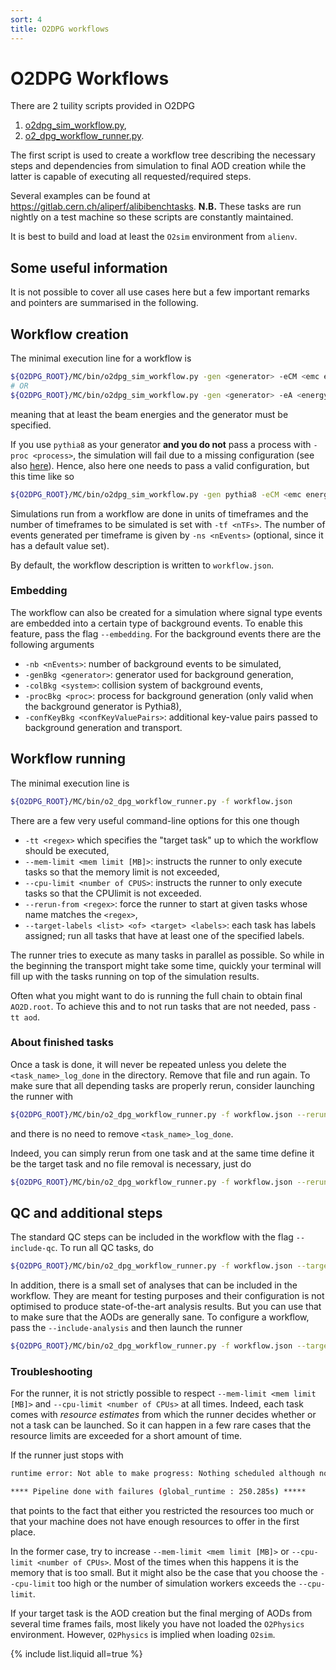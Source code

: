 ```yaml
---
sort: 4
title: O2DPG workflows
---
```


# O2DPG Workflows

There are 2 tuility scripts provided in O2DPG
1. [o2dpg_sim_workflow.py](https://github.com/AliceO2Group/O2DPG/blob/master/MC/bin/o2dpg_sim_workflow.py),
1. [o2_dpg_workflow_runner.py](https://github.com/AliceO2Group/O2DPG/blob/master/MC/bin/o2_dpg_workflow_runner.py).

The first script is used to create a workflow tree describing the necessary steps and dependencies from simulation to final AOD creation while the latter is capable of executing all requested/required steps.

Several examples can be found at <https://gitlab.cern.ch/aliperf/alibibenchtasks>. **N.B.** These tasks are run nightly on a test machine so these scripts are constantly maintained.

It is best to build and load at least the `O2sim` environment from `alienv`.

## Some useful information

It is not possible to cover all use cases here but a few important remarks and pointers are summarised in the following.

## Workflow creation

The minimal execution line for a workflow is
```bash
${O2DPG_ROOT}/MC/bin/o2dpg_sim_workflow.py -gen <generator> -eCM <emc energy  [GeV]>
# OR
${O2DPG_ROOT}/MC/bin/o2dpg_sim_workflow.py -gen <generator> -eA <energy of first incoming beam [GeV]> -eB <energy of second incoming beam [GEV]>
```
meaning that at least the beam energies and the generator must be specified.

If you use `pythia8` as your generator **and you do not** pass a process with `-proc <process>`, the simulation will fail due to a missing configuration (see also [here](../generators/generatorso2.md#pythia8)). Hence, also here one needs to pass a valid configuration, but this time like so
```bash
${O2DPG_ROOT}/MC/bin/o2dpg_sim_workflow.py -gen pythia8 -eCM <emc energy  [GeV]> -confKey "GeneratorPythia8.config=<path/to/config>"
```

Simulations run from a workflow are done in units of timeframes and the number of timeframes to be simulated is set with `-tf <nTFs>`. The number of events generated per timeframe is given by `-ns <nEvents>` (optional, since it has a default value set).

By default, the workflow description is written to `workflow.json`.

### Embedding

The workflow can also be created for a simulation where signal type events are embedded into a certain type of background events. To enable this feature, pass the flag `--embedding`. For the background events there are the following arguments
* `-nb <nEvents>`: number of background events to be simulated,
* `-genBkg <generator>`: generator used for background generation,
* `-colBkg <system>`: collision system of background events,
* `-procBkg <proc>`: process for background generation (only valid when the background generator is Pythia8),
* `-confKeyBkg <confKeyValuePairs>`: additional key-value pairs passed to background generation and transport.

## Workflow running

The minimal execution line is
```bash
${O2DPG_ROOT}/MC/bin/o2_dpg_workflow_runner.py -f workflow.json
```
There are a few very useful command-line options for this one though
* `-tt <regex>` which specifies the "target task" up to which the workflow should be executed,
* `--mem-limit <mem limit [MB]>`: instructs the runner to only execute tasks so that the memory limit is not exceeded,
* `--cpu-limit <number of CPUS>`: instructs the runner to only execute tasks so that the CPUlimit is not exceeded.
* `--rerun-from <regex>`: force the runner to start at given tasks whose name matches the `<regex>`,
* `--target-labels <list> <of> <target> <labels>`: each task has labels assigned; run all tasks that have at least one of the specified labels.

The runner tries to execute as many tasks in parallel as possible. So while in the beginning the transport might take some time, quickly your terminal will fill up with the tasks running on top of the simulation results.

Often what you might want to do is running the full chain to obtain final `AO2D.root`. To achieve this and to not run tasks that are not needed, pass `-tt aod`.

### About finished tasks

Once a task is done, it will never be repeated unless you delete the `<task_name>_log_done` in the directory. Remove that file and run again.
 To make sure that all depending tasks are properly rerun, consider launching the runner with
```bash
${O2DPG_ROOT}/MC/bin/o2_dpg_workflow_runner.py -f workflow.json --rerun-from <task_name> -tt <your_target_task>
```
and there is no need to remove `<task_name>_log_done`.

Indeed, you can simply rerun from one task and at the same time define it be the target task and no file removal is necessary, just do
```bash
${O2DPG_ROOT}/MC/bin/o2_dpg_workflow_runner.py -f workflow.json --rerun-from <task_name> -tt <task_name>
```

## QC and additional steps

The standard QC steps can be included in the workflow with the flag `--include-qc`. To run all QC tasks, do
```bash
${O2DPG_ROOT}/MC/bin/o2_dpg_workflow_runner.py -f workflow.json --target-labels QC
```

In addition, there is a small set of analyses that can be included in the workflow. They are meant for testing purposes and their configuration is not optimised to produce state-of-the-art analysis results. But you can use that to make sure that the AODs are generally sane. To configure a workflow, pass the `--include-analysis` and then launch the runner
```bash
${O2DPG_ROOT}/MC/bin/o2_dpg_workflow_runner.py -f workflow.json --target-labels Analysis
```

### Troubleshooting

For the runner, it is not strictly possible to respect `--mem-limit <mem limit [MB]>` and `--cpu-limit <number of CPUs>` at all times. Indeed, each task comes with *resource estimates* from which the runner decides whether or not a task can be launched. So it can happen in a few rare cases that the resource limits are exceeded for a short amount of time.

If the runner just stops with
```bash
runtime error: Not able to make progress: Nothing scheduled although non-zero candidate set

**** Pipeline done with failures (global_runtime : 250.285s) *****
```
that points to the fact that either you restricted the resources too much or that your machine does not have enough resources to offer in the first place.

In the former case, try to increase `--mem-limit <mem limit [MB]>` or `--cpu-limit <number of CPUs>`. Most of the times when this happens it is the memory that is too small. But it might also be the case that you choose the `--cpu-limit` too high or the number of simulation workers exceeds the `--cpu-limit`.

If your target task is the AOD creation but the final merging of AODs from several time frames fails, most likely you have not loaded the `O2Physics` environment. However, `O2Physics` is implied when loading `O2sim`.

{% include list.liquid all=true %}
